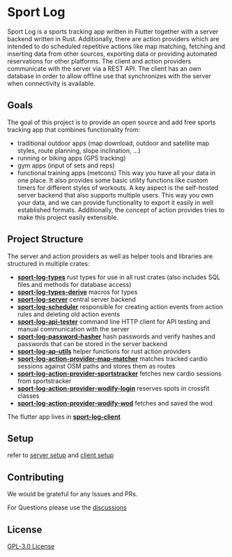 # Sport Log

Sport Log is a sports tracking app written in Flutter together with a server backend written in Rust.
Additionally, there are action providers which are intended to do scheduled repetitive actions like map matching, fetching and inserting data from other sources, exporting data or providing automated reservations for other platforms.
The client and action providers communicate with the server via a REST API.
The client has an own database in order to allow offline use that synchronizes with the server when connectivity is available.

## Goals

The goal of this project is to provide an open source and add free sports tracking app that combines functionality from:
- traditional outdoor apps (map download, outdoor and satellite map styles, route planning, slope inclination, ...)
- running or biking apps (GPS tracking)
- gym apps (input of sets and reps)
- functional training apps (metcons) 
This way you have all your data in one place.
It also provides some basic utility functions like custom timers for different styles of workouts.
A key aspect is the self-hosted server backend that also supports multiple users.
This way you own your data, and we can provide functionality to export it easily in well established formats.
Additionally, the concept of action provides tries to make this project easily extensible.

## Project Structure

The server and action providers as well as helper tools and libraries are structured in multiple crates:

- [**sport-log-types**](sport-log-types) rust types for use in all rust crates (also includes SQL files and methods for database access)
- [**sport-log-types-derive**](sport-log-types-derive) macros for types
- [**sport-log-server**](sport-log-server) central server backend
- [**sport-log-scheduler**](sport-log-scheduler) responsible for creating action events from action rules and deleting old action events
- [**sport-log-api-tester**](sport-log-api-tester) command line HTTP client for API testing and manual communication with the server
- [**sport-log-password-hasher**](sport-log-password-hasher) hash passwords and verify hashes and passwords that can be stored in the server backend
- [**sport-log-ap-utils**](sport-log-ap-utils) helper functions for rust action providers
- [**sport-log-action-provider-map-matcher**](sport-log-action-provider-map-matcher) matches tracked cardio sessions against OSM paths and stores them as routes
- [**sport-log-action-provider-sportstracker**](sport-log-action-provider-sportstracker) fetches new cardio sessions from sportstracker
- [**sport-log-action-provider-wodify-login**](sport-log-action-provider-wodify-login) reserves spots in crossfit classes
- [**sport-log-action-provider-wodify-wod**](sport-log-action-provider-wodify-wod) fetches and saved the wod

The flutter app lives in [**sport-log-client**](sport-log-client)

## Setup

refer to [server setup](sport-log-server/README.md) and [client setup](sport-log-client/README.md)

## Contributing

We would be grateful for any Issues and PRs.

For Questions please use the [discussions](https://github.com/LorenzSchueler/sport-log/discussions)

## License

[GPL-3.0 License](LICENSE)